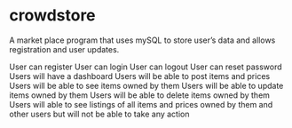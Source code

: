 # crowdstore
 A market place program that uses mySQL to store user’s data and allows registration and user updates.

 User can register
 User can login
 User can logout
 User can reset password
 Users will have a dashboard
 Users will be able to post items and prices
 Users will be able to see items owned by them
 Users will be able to update items owned by them
 Users will be able to delete items owned by them
 Users will able to see listings of all items and prices owned by them and other users but will not be able to take any action
